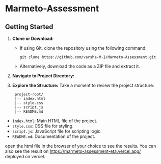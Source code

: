 # Marmeto-Assessment

## Getting Started

1. **Clone or Download:**
   - If using Git, clone the repository using the following command:
     ```
     git clone https://github.com/varsha-M-I/Marmeto-Assessment.git
     ```
   - Alternatively, download the code as a ZIP file and extract it.

2. **Navigate to Project Directory:**

3. **Explore the Structure:**
Take a moment to review the project structure:

        project-root/
        |-- index.html
        |-- style.css
        |-- script.js
        |-- README.md
- `index.html`: Main HTML file of the project.
- `style.css`: CSS file for styling.
- `script.js`: JavaScript file for scripting logic.
- `README.md`: Documentation of the project.

open the html file  in the browser of your choice to see the results. You can also see the result on https://marmeto-assessment-eta.vercel.app/ deployed on vercel.